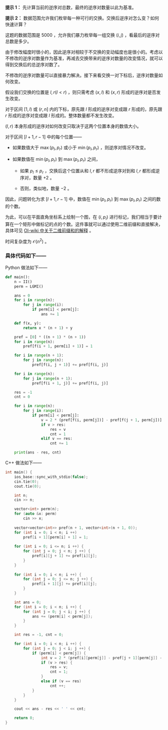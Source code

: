 **提示 1：** 先计算当前的逆序对总数，最终的逆序对数量以此为基准。

**提示 2：** 数据范围允许我们枚举每一种可行的交换。交换后逆序对怎么变？如何快速计算？

这题的数据范围是 $5000$ ，允许我们暴力枚举每一组交换 $(i,j)$ ，看最后的逆序对总数是多少。

由于修改幅度时很小的，因此逆序对相较于不交换的变动幅度也是很小的。考虑以不修改的逆序对数量作为基准，再减去交换带来的逆序对数量的改变情况，就可以得到交换后的总逆序对数了。

不修改的逆序对数量可以直接暴力解决。接下来看交换一对下标后，逆序对数量如何改变。

假设我们交换的位置是 $l, r(l\lt r)$ ，则只需考虑 $(x,l)$ 和 $(x,r)$ 形成的逆序对是否发生改变。

对于区间 $[1,l)$ 或 $(r,n]$ 内的下标，原先跟 $l$ 形成的逆序对变成跟 $r$ 形成的，原先跟 $r$ 形成的逆序对变成跟 $l$ 形成的。整体数量都不发生改变。

$(l,r)$ 本身形成的逆序对如何改变只取决于这两个位置本身的数值大小。

对于区间 $[l+1,r-1]$ 中的每个位置——

- 如果数值大于 $\max(p_l,p_r)$ 或小于 $\min(p_l,p_r)$ ，则逆序对情况不改变。

- 如果数值在 $\min(p_l,p_r)$ 到 $\max(p_l,p_r)$ 之间，

    - 如果 $p_l\leq p_r$ ，交换后这个位置从和 $l,r$ 都不形成逆序对到和 $l,r$ 都形成逆序对，数量 $+2$ 。

    - 否则，类似地，数量 $-2$ 。

因此，问题转化为求 $[l+1,r-1]$ 中，数值在 $\min(p_l,p_r)$ 到 $\max(p_l,p_r)$ 之间的数的个数。

为此，可以在平面直角坐标系上绘制一个图，在 $(i,p_i)$ 进行标记，我们相当于要计算在一个矩形中做标记的点的个数。这件事就可以通过使用二维前缀和直接解决，具体可见 [OI-wiki 中关于二维前缀和的解释](https://oi-wiki.org/basic/prefix-sum/#%E4%BA%8C%E7%BB%B4%E5%A4%9A%E7%BB%B4%E5%89%8D%E7%BC%80%E5%92%8C) 。

时间复杂度为 $\mathcal{O}(n^2)$ 。

### 具体代码如下——

Python 做法如下——

```Python []
def main():
    n = II()
    perm = LGMI()

    ans = 0
    for i in range(n):
        for j in range(i):
            if perm[i] < perm[j]:
                ans += 1

    def f(x, y):
        return x * (n + 1) + y

    pref = [0] * ((n + 1) * (n + 1))
    for i in range(n):
        pref[f(i + 1, perm[i] + 1)] = 1

    for i in range(n + 1):
        for j in range(n):
            pref[f(i, j + 1)] += pref[f(i, j)]

    for i in range(n):
        for j in range(n + 1):
            pref[f(i + 1, j)] += pref[f(i, j)]

    res = -1
    cnt = 0

    for i in range(n):
        for j in range(i):
            if perm[i] < perm[j]:
                v = 2 * (pref[f(i, perm[j])] - pref[f(j + 1, perm[j])] - pref[f(i, perm[i] + 1)] + pref[f(j + 1, perm[i] + 1)]) + 1
                if v > res:
                    res = v
                    cnt = 1
                elif v == res:
                    cnt += 1

    print(ans - res, cnt)
```

C++ 做法如下——

```cpp []
int main() {
    ios_base::sync_with_stdio(false);
    cin.tie(0);
    cout.tie(0);

    int n;
    cin >> n;

    vector<int> perm(n);
    for (auto &x: perm)
        cin >> x;
    
    vector<vector<int>> pref(n + 1, vector<int>(n + 1, 0));
    for (int i = 0; i < n; i ++)
        pref[i + 1][perm[i] + 1] = 1;
    
    for (int i = 0; i <= n; i ++) {
        for (int j = 0; j < n; j ++) {
            pref[i][j + 1] += pref[i][j];
        }
    }
    
    for (int i = 0; i < n; i ++) {
        for (int j = 0; j <= n; j ++) {
            pref[i + 1][j] += pref[i][j];
        }
    }

    int ans = 0;
    for (int i = 0; i < n; i ++) {
        for (int j = 0; j < i; j ++) {
            ans += (perm[i] < perm[j]);
        }
    }

    int res = -1, cnt = 0;

    for (int i = 0; i < n; i ++) {
        for (int j = 0; j < i; j ++) {
            if (perm[i] < perm[j]) {
                int v = 2 * (pref[i][perm[j]] - pref[j + 1][perm[j]] - pref[i][perm[i] + 1] + pref[j + 1][perm[i] + 1]) + 1;
                if (v > res) {
                    res = v;
                    cnt = 1;
                }
                else if (v == res)
                    cnt ++;
            }
        }
    }

    cout << ans - res << ' ' << cnt;

    return 0;
}
```